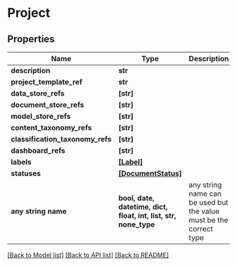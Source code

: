 # Project


## Properties
Name | Type | Description | Notes
------------ | ------------- | ------------- | -------------
**description** | **str** |  | [optional] 
**project_template_ref** | **str** |  | [optional] 
**data_store_refs** | **[str]** |  | [optional] 
**document_store_refs** | **[str]** |  | [optional] 
**model_store_refs** | **[str]** |  | [optional] 
**content_taxonomy_refs** | **[str]** |  | [optional] 
**classification_taxonomy_refs** | **[str]** |  | [optional] 
**dashboard_refs** | **[str]** |  | [optional] 
**labels** | [**[Label]**](Label.md) |  | [optional] 
**statuses** | [**[DocumentStatus]**](DocumentStatus.md) |  | [optional] 
**any string name** | **bool, date, datetime, dict, float, int, list, str, none_type** | any string name can be used but the value must be the correct type | [optional]

[[Back to Model list]](../README.md#documentation-for-models) [[Back to API list]](../README.md#documentation-for-api-endpoints) [[Back to README]](../README.md)


